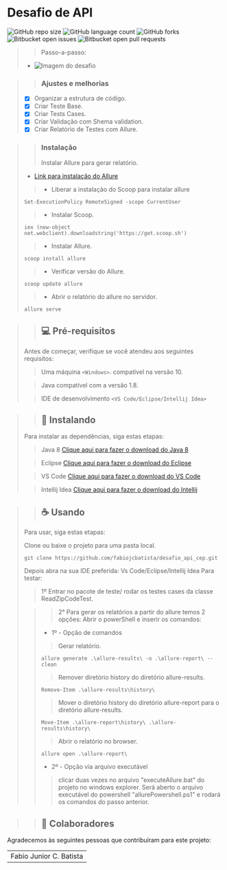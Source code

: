 # Desafio de API

![GitHub repo size](https://img.shields.io/github/repo-size/fabiojcbatista/desafio_api_cep?style=for-the-badge)
![GitHub language count](https://img.shields.io/github/languages/count/fabiojcbatista/desafio_api_cep?style=for-the-badge)
![GitHub forks](https://img.shields.io/github/forks/fabiojcbatista/desafio_api_cep?style=for-the-badge)
![Bitbucket open issues](https://img.shields.io/bitbucket/issues/fabiojcbatista/desafio_api_cep?style=for-the-badge)
![Bitbucket open pull requests](https://img.shields.io/bitbucket/pr-raw/fabiojcbatista/desafio_api_cep?style=for-the-badge)

>>Passo-a-passo:
> - <img src="https://github.com/fabiojcbatista/desafio_api_cep/blob/main/src/main/java/resources/Utils/desafio.PNG" alt="Imagem do desafio" title="Imagem do desafio">

>>### Ajustes e melhorias
> >
> - [x] Organizar a estrutura de código.
> - [x] Criar Teste Base.
> - [x] Criar Tests Cases.
> - [X] Criar Validação com Shema validation.
> - [x] Criar Relatório de Testes com Allure.
> >

>>### Instalação
> >  Instalar Allure para gerar relatório.
> - <a href="https://robsonagapito.medium.com/instalando-o-allure-no-windows-10-6c8440cd00e9" alt="Instalar allure">Link para instalação do Allure</a>
> >- Liberar a instalação do Scoop para instalar allure
> ```
> Set-ExecutionPolicy RemoteSigned -scope CurrentUser
> ```
> >- Instalar Scoop.
> ```
> iex (new-object net.webclient).downloadstring('https://get.scoop.sh')
> ```
> >- Instalar Allure.
> ```
> scoop install allure
> ```
> >- Verificar versão do Allure.
> ```
> scoop update allure
> ```
> >- Abrir o relatório do allure no servidor.
> ```
> allure serve
> ```

>>## 💻 Pré-requisitos
>
>Antes de começar, verifique se você atendeu aos seguintes requisitos:
>
> >Uma máquina `<Windows>`. compatível na versão 10.
>
> >Java compatível com a versão 1.8.
>
> >IDE de desenvolvimento `<VS Code/Eclipse/Intellij Idea>`

>>## 🚀 Instalando
>Para instalar as dependências, siga estas etapas:
>
> >Java 8 [Clique aqui para fazer o download do Java 8](https://javadl.oracle.com/webapps/download/AutoDL?BundleId=246471_2dee051a5d0647d5be72a7c0abff270e)
>
> >Eclipse [Clique aqui para fazer o download do Eclipse](https://www.eclipse.org/downloads/)
>
> >VS Code
> [Clique aqui para fazer o download do VS Code](https://code.visualstudio.com/download)
>
> >Intellij Idea
> [Clique aqui para fazer o download do Intellij](https://www.jetbrains.com/pt-br/idea/download/)

>>## ☕ Usando
>
>Para usar, siga estas etapas:
>
>Clone ou baixe o projeto para uma pasta local.
>
>```
>git clone https://github.com/fabiojcbatista/desafio_api_cep.git
>```
>
>Depois abra na sua IDE preferida: Vs Code/Eclipse/Intellij Idea
>Para testar:
>
>
> >1º Entrar no pacote de teste/ rodar os testes cases da classe ReadZipCodeTest.
>
> > >2° Para gerar os relatórios a partir do allure temos 2 opções:
> >Abrir o powerShell e inserir os comandos:
> >- 1º - Opção de comandos
> > > Gerar relatório.
> >```
> >allure generate .\allure-results\ -o .\allure-report\ --clean
> >```
> > > Remover diretório history do diretório allure-results.
> >```
> >Remove-Item .\allure-results\history\
> >```
> > > Mover o diretório history do diretório allure-report para o diretório allure-results.
> > ```
> > Move-Item .\allure-report\history\ .\allure-results\history\
> > ```
> > > Abrir o relatório no browser.
> >```
> >allure open .\allure-report\
> >```
> >- 2º - Opção via arquivo executável
> > > clicar duas vezes no arquivo "executeAllure.bat" do projeto no windows explorer.
> > Será aberto o arquivo executável do powershell "allurePowershell.ps1" e rodará os comandos do passo anterior.

>>## 🤝 Colaboradores

Agradecemos às seguintes pessoas que contribuíram para este projeto:

<table>
  <tr>
    <td align="center">Fabio Junior C. Batista</td>
  </tr>
</table>